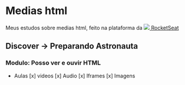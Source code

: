 # Medias html

Meus estudos sobre medias html, feito na plataforma da <a href="https://www.rocketseat.com.br/"><img src="https://rocketseat.com.br/icons/icon-48x48.png"/> RocketSeat</a>

## Discover -> Preparando Astronauta

### Modulo: Posso ver e ouvir HTML

- Aulas
  [x] videos
  [x] Audio
  [x] Iframes
  [x] Imagens
